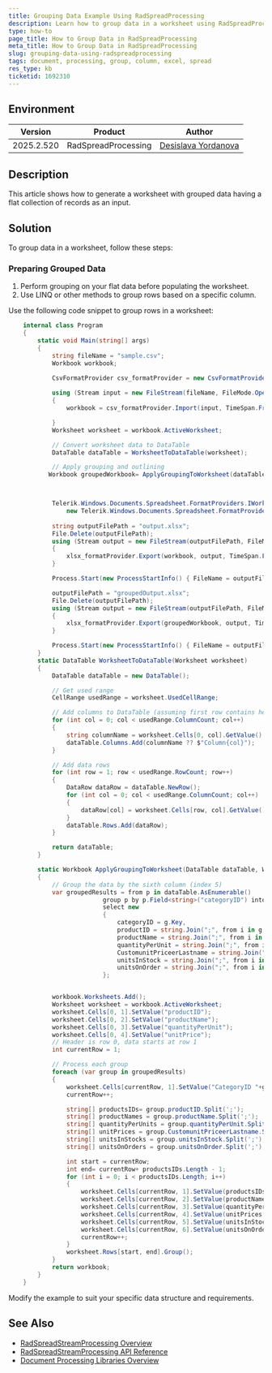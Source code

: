 ```yaml
---
title: Grouping Data Example Using RadSpreadProcessing
description: Learn how to group data in a worksheet using RadSpreadProcessing for Document Processing.
type: how-to
page_title: How to Group Data in RadSpreadProcessing
meta_title: How to Group Data in RadSpreadProcessing
slug: grouping-data-using-radspreadprocessing
tags: document, processing, group, column, excel, spread
res_type: kb
ticketid: 1692310
---
```


## Environment

| Version | Product | Author | 
| ---- | ---- | ---- | 
| 2025.2.520| RadSpreadProcessing |[Desislava Yordanova](https://www.telerik.com/blogs/author/desislava-yordanova)| 

## Description

This article shows how to generate a worksheet with grouped data having a flat collection of records as an input. 

## Solution

To group data in a worksheet, follow these steps:

### Preparing Grouped Data

1. Perform grouping on your flat data before populating the worksheet.
2. Use LINQ or other methods to group rows based on a specific column.

Use the following code snippet to group rows in a worksheet:

```csharp
    internal class Program
    {
        static void Main(string[] args)
        {
            string fileName = "sample.csv";
            Workbook workbook;
          
            CsvFormatProvider csv_formatProvider = new CsvFormatProvider();

            using (Stream input = new FileStream(fileName, FileMode.Open))
            {
                workbook = csv_formatProvider.Import(input, TimeSpan.FromSeconds(10));

            }
            Worksheet worksheet = workbook.ActiveWorksheet;

            // Convert worksheet data to DataTable
            DataTable dataTable = WorksheetToDataTable(worksheet);

            // Apply grouping and outlining
           Workbook groupedWorkbook= ApplyGroupingToWorksheet(dataTable, new Workbook());



            Telerik.Windows.Documents.Spreadsheet.FormatProviders.IWorkbookFormatProvider xlsx_formatProvider = 
                new Telerik.Windows.Documents.Spreadsheet.FormatProviders.OpenXml.Xlsx.XlsxFormatProvider();
         
            string outputFilePath = "output.xlsx";
            File.Delete(outputFilePath);
            using (Stream output = new FileStream(outputFilePath, FileMode.Create))
            {
                xlsx_formatProvider.Export(workbook, output, TimeSpan.FromSeconds(10));
            }

            Process.Start(new ProcessStartInfo() { FileName = outputFilePath, UseShellExecute = true });

            outputFilePath = "groupedOutput.xlsx";
            File.Delete(outputFilePath);
            using (Stream output = new FileStream(outputFilePath, FileMode.Create))
            {
                xlsx_formatProvider.Export(groupedWorkbook, output, TimeSpan.FromSeconds(10));
            }

            Process.Start(new ProcessStartInfo() { FileName = outputFilePath, UseShellExecute = true });
        }
        static DataTable WorksheetToDataTable(Worksheet worksheet)
        {
            DataTable dataTable = new DataTable();

            // Get used range
            CellRange usedRange = worksheet.UsedCellRange;

            // Add columns to DataTable (assuming first row contains headers)
            for (int col = 0; col < usedRange.ColumnCount; col++)
            {
                string columnName = worksheet.Cells[0, col].GetValue().Value.RawValue.ToString();
                dataTable.Columns.Add(columnName ?? $"Column{col}");
            }

            // Add data rows
            for (int row = 1; row < usedRange.RowCount; row++)
            {
                DataRow dataRow = dataTable.NewRow();
                for (int col = 0; col < usedRange.ColumnCount; col++)
                {
                    dataRow[col] = worksheet.Cells[row, col].GetValue().Value.RawValue ?? string.Empty;
                }
                dataTable.Rows.Add(dataRow);
            }

            return dataTable;
        }

        static Workbook ApplyGroupingToWorksheet(DataTable dataTable, Workbook workbook)
        {
            // Group the data by the sixth column (index 5)
            var groupedResults = from p in dataTable.AsEnumerable()
                          group p by p.Field<string>("categoryID") into g
                          select new
                          {
                              categoryID = g.Key,
                              productID = string.Join(";", from i in g select i.Field<string>("productID")),
                              productName = string.Join(";", from i in g select i.Field<string>("productName")),
                              quantityPerUnit = string.Join(";", from i in g select i.Field<string>("quantityPerUnit")),
                              CustomunitPriceerLastname = string.Join(";", from i in g select i.Field<string>("unitPrice")),
                              unitsInStock = string.Join(";", from i in g select i.Field<string>("unitsInStock")),
                              unitsOnOrder = string.Join(";", from i in g select i.Field<string>("unitsOnOrder"))
                          };


            workbook.Worksheets.Add();
            Worksheet worksheet = workbook.ActiveWorksheet;
            worksheet.Cells[0, 1].SetValue("productID");
            worksheet.Cells[0, 2].SetValue("productName");
            worksheet.Cells[0, 3].SetValue("quantityPerUnit");
            worksheet.Cells[0, 4].SetValue("unitPrice");
            // Header is row 0, data starts at row 1
            int currentRow = 1;

            // Process each group
            foreach (var group in groupedResults)
            {
                worksheet.Cells[currentRow, 1].SetValue("CategoryID "+group.categoryID);
                currentRow++;

                string[] productsIDs= group.productID.Split(';');
                string[] productNames = group.productName.Split(';');
                string[] quantityPerUnits = group.quantityPerUnit.Split(';');
                string[] unitPrices = group.CustomunitPriceerLastname.Split(';');
                string[] unitsInStocks = group.unitsInStock.Split(';');
                string[] unitsOnOrders = group.unitsOnOrder.Split(';');

                int start = currentRow;
                int end= currentRow+ productsIDs.Length - 1;
                for (int i = 0; i < productsIDs.Length; i++)
                {
                    worksheet.Cells[currentRow, 1].SetValue(productsIDs[i]);
                    worksheet.Cells[currentRow, 2].SetValue(productNames[i]);
                    worksheet.Cells[currentRow, 3].SetValue(quantityPerUnits[i]);
                    worksheet.Cells[currentRow, 4].SetValue(unitPrices[i]);
                    worksheet.Cells[currentRow, 5].SetValue(unitsInStocks[i]);
                    worksheet.Cells[currentRow, 6].SetValue(unitsOnOrders[i]);
                    currentRow++;
                }
                worksheet.Rows[start, end].Group();
            }
            return workbook;
        }
    }
```



Modify the example to suit your specific data structure and requirements.

## See Also

- [RadSpreadStreamProcessing Overview](https://docs.telerik.com/devtools/document-processing/libraries/radspreadstreamprocessing/overview)
- [RadSpreadStreamProcessing API Reference](https://docs.telerik.com/devtools/document-processing/api/telerik.windows.documents.spreadsheet.model) 
- [Document Processing Libraries Overview](https://docs.telerik.com/devtools/document-processing/introduction)
